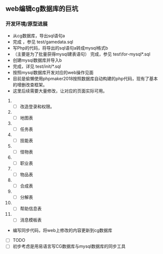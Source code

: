 ## web编辑cg数据库的巨坑

### 开发环境/原型进展

* 从cg数据库，导出sql语句a
 *  完成 ，参见 test/gamedata.sql
* 写Php的代码，将导出的sql语句a转成mysql格式b
 * （主要是为了批量获得mysql建表语句） 完成，参见 test\for-mysql\*.sql
* 创建mysql数据库并导入b 
 * 完成，详见 test/init/*.sql 
* 按照mysql数据库开发对应的web操作见面 
 * 目前是偷懒使用phpmaker2018按照数据库自动构建的php代码，现有了基本的增删改查框架。
 * 这里后续需要大量修改，让对应的页面实际可用。
  1. - [ ] 改造登录和权限。
  2. - [ ] 地图表
  3. - [ ] 任务表
  4. - [ ] 技能表
  5. - [ ] 怪物表
  6. - [ ] 职业表
  7. - [ ] 物品表
  8. - [ ] 合成表
  9. - [ ] 分解表
  10. - [ ] 帮助信息表
  11. - [ ] 消息模板表

* 编写同步代码，将web上修改的内容更新到cg数据库
 - [ ] TODO
 - [ ] 初步考虑是用易语言写CG数据库与mysql数据库的同步工具
